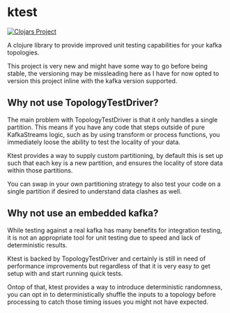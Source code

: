# ktest

[![Clojars Project](https://img.shields.io/clojars/v/djs/ktest.svg)](https://clojars.org/djs/ktest)

A clojure library to provide improved unit testing capabilities for your kafka topologies.

This project is very new and might have some way to go before being stable, the versioning may be missleading here as I have for now opted to version this project inline with the kafka version supported.

## Why not use TopologyTestDriver?

The main problem with TopologyTestDriver is that it only handles a single partition. This means if you have any code that steps outside of pure KafkaStreams logic, such as by using transform or process functions, you immediately loose the ability to test the locality of your data.

Ktest provides a way to supply custom partitioning, by default this is set up such that each key is a new partition, and ensures the locality of store data within those partitions.

You can swap in your own partitioning strategy to also test your code on a single partition if desired to understand data clashes as well.

## Why not use an embedded kafka?

While testing against a real kafka has many benefits for integration testing, it is not an appropriate tool for unit testing due to speed and lack of deterministic results.

Ktest is backed by TopologyTestDriver and certainly is still in need of performance improvements but regardless of that it is very easy to get setup with and start running quick tests.

Ontop of that, ktest provides a way to introduce deterministic randomness, you can opt in to deterministically shuffle the inputs to a topology before processing to catch those timing issues you might not have expected.
